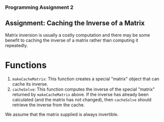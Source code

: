 ### Programming Assignment 2

## Assignment: Caching the Inverse of a Matrix

Matrix inversion is usually a costly computation and there may be some
benefit to caching the inverse of a matrix rather than computing it
repeatedly.

# Functions
1.  `makeCacheMatrix`: This function creates a special "matrix" object
    that can cache its inverse.
2.  `cacheSolve`: This function computes the inverse of the special
    "matrix" returned by `makeCacheMatrix` above. If the inverse has
    already been calculated (and the matrix has not changed), then
    `cacheSolve` should retrieve the inverse from the cache.

We assume that the matrix supplied is always invertible.
